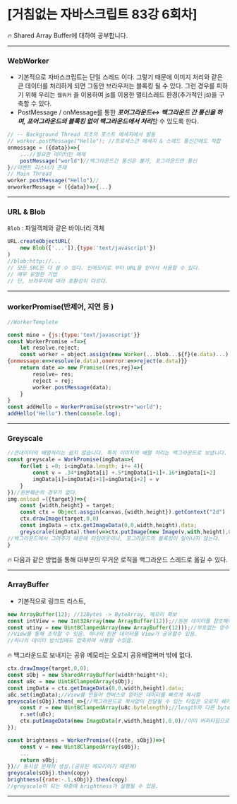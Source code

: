 # [거침없는 자바스크립트 83강 6회차]

<aside>
🔥 Shared Array Buffer에 대하여 공부합니다.

</aside>

---

### WebWorker

- 기본적으로 자바스크립트는 단일 스레드 이다. 그렇기 때문에 이미지 처리와 같은 큰 데이터를 처리하게 되면 그동안 브라우저는 블록킹 될 수 있다. 그런 경우를 피하기 위해 우리는 `웹워커` 을 이용하여 js를 이용한 멀티스레드 환경(추가적인 js)을 구축할 수 있다.
- PostMessage / onMessage를 통한 ***포어그라운드↔ 백그라운드 간 통신을 하며, 포어그라운드의 블록킹 없이 백그라운드에서 처리***할 수 있도록 한다.

```jsx
// -- Background Thread 최초의 포스트 메세지에서 발동
// worker.postMessage("Hello"); //프로세스간 메세지 & 스레드 통신간에도 적합
onmessage = ({data})=>{
	...//필요한 데이터만 해체
	postMessage("world")//백그라운드간 통신은 불가, 포그라운드만 통신
}//이벤트 리스너가 존재
// Main Thread
worker.postMessage("Hello")//
onworkerMessage = ({data})=>{...}
```

---

### URL & Blob

`Blob`  : 파일객체와 같은 바이너리 객체

```jsx
URL.createObjectURL(
	new Blob(['...']),{type:'text/javascript'})
)
//blob:http://... 
// 모든 SRC든 다 쓸 수 있다. 인메모리로 부터 URL을 얻어서 사용할 수 있다.
// 매우 유명한 기법
// 단, 브라우저에 따라 호환성이 다르다.
```

---

### workerPromise(반제어, 지연 등 )

```jsx
//WorkerTemplete

const mine = {js:{type:'text/javascript'}}
const WorkerPromise =f=>{
	let resolve,reject;
	const worker = object.assign(new Worker(...blob...${f}(e.data)...),
{onmessage:e=>resolve(e.data),onerror:e=>reject(e.data)}}
	return date => new Promise((res,rej)=>{
		resolve= res;
		reject = rej;
		worker.postMessage(data);
	}
}
const addHello = WorkerPromise(str=>str+"world");
addHello("Hello").then(console.log);
```

---

### Greyscale

```jsx
//큰데이터의 배열처리는 쉽지 않습니다. 특히 이미지의 배열 처리는 백그라운드로 보냅니다.
const greyscale = WorkPromise(imgData=>{
	for(let i =0; i<imgData.length; i+= 4){
		const v = .34*imgData[i] +.5*imgData[i+1]+.16*imgData[i+2]
		imgData[i]=imgData[i+1]=imgData[i+2] = v
	}
})//원본훼손의 경우가 없다.
img.onload =({target})=>{
	const {width,height} = target;
	const ctx = Object.assgin(canvas,{width,height}).getContext("2d")
	ctx.drawImage(target,0,0)
	const imgData = ctx.getImageData(0,0,width,height).data;
	greyscrale(imgData).then(v=>ctx.putImage(new Image(v,with,height),0,0));
//백그라운드에서 그려주기 때문에 타임아웃이나, 포그라운드의 블록킹이 일어나지 않는다.
}
```

<aside>
🔥 다음과 같은 방법을 통해 대부분의 무거운 로직을 백그라운드 스레드로 옮길 수 있다.

</aside>

---

### ArrayBuffer

- 기본적으로 링크드 리스트,

```jsx
new ArrayBuffer(12); //12Bytes -> ByteArray, 메모리 확보
const intView = new Int32Array(new ArrayBuffer(12));//원본 데이터를 참조해야됌.32bit 4개
const utiny = new Uint8ClampedArray(new ArrayBuffer(12)));//부호없는 양수 8bit Int
//View를 통해 조작할 수 잇음. 하나의 원본 데이터를 View가 공유할수 있음.
//하나의 데이터 방식임에도 압축하여 사용할 수있음.
```

<aside>
🔥 백그라운드로 보내지는 공유 메모리는 오로지 공유배열버퍼 밖에 없다.

</aside>

```jsx
ctx.drawImage(target,0,0);
const sObj = new SharedArrayBuffer(width*height*4);
const u8c = new Uint8ClampedArray(sObj);
const imgData = ctx.getImageData(0,0,width,height).data;
u8c.set(imgData);//View를 만들어 캔버스로 얻어온 데이터를 빠르게 복사함
greyscale(sObj).then(_=>{//백그라운드로 복사없이 전달될 수 있는 타입은 오로지 쉐어드어레이버퍼 타입밖에 없다.
	const r = new Uint8ClampedArray(u8c.bytelength);//length와 다른 bytelength가 존재
	r.set(u8c);
	ctx.putImageData(new ImageData(r,width,height),0,0)//이미 버퍼타입으로 리턴, 보
});
```

```jsx
const brightness = WorkerPromise(({rate, sObj})=>{
	const v = new Uint8ClampedArray(sObj);
	...
	return sObj;
})// 동시성 문제의 생성.(공유된 메모리이기 때문에)
greyscale(sObj).then(copy)
brightness({rate:-.1,sObj)}.then(copy)
//greyscale이 되는 와중에 brightness가 실행될 수 있음.
```

---